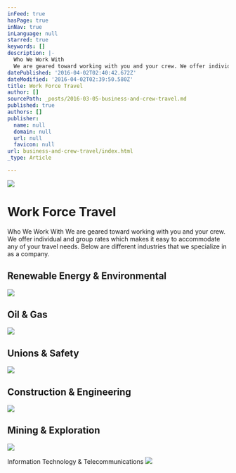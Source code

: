 ```yaml
---
inFeed: true
hasPage: true
inNav: true
inLanguage: null
starred: true
keywords: []
description: |-
  Who We Work With
  We are geared toward working with you and your crew. We offer individual and group rates which makes it easy to accommodate any of your travel needs. Below are different industries that we specialize in as a company.
datePublished: '2016-04-02T02:40:42.672Z'
dateModified: '2016-04-02T02:39:50.580Z'
title: Work Force Travel
author: []
sourcePath: _posts/2016-03-05-business-and-crew-travel.md
published: true
authors: []
publisher:
  name: null
  domain: null
  url: null
  favicon: null
url: business-and-crew-travel/index.html
_type: Article

---
```

![](https://the-grid-user-content.s3-us-west-2.amazonaws.com/f02a30c2-474b-4cdd-b4a1-33b7f6cb8f76.jpg)

# Work Force Travel

Who We Work With
We are geared toward working with you and your crew. We offer individual and group rates which makes it easy to accommodate any of your travel needs. Below are different industries that we specialize in as a company.

## Renewable Energy & Environmental
![](https://the-grid-user-content.s3-us-west-2.amazonaws.com/6c419979-d8f3-4401-ac75-ee24336267d0.jpg)

## Oil & Gas
![](https://the-grid-user-content.s3-us-west-2.amazonaws.com/a0ffa0a6-e917-4837-8a2f-2e0945c7924f.jpg)

## Unions & Safety
![](https://the-grid-user-content.s3-us-west-2.amazonaws.com/72d78b07-04da-449d-8acd-433535b8dbda.jpg)

## Construction & Engineering
![](https://the-grid-user-content.s3-us-west-2.amazonaws.com/41c4add2-723e-427e-ad45-9191f2065b5e.jpg)

## Mining & Exploration
![](https://the-grid-user-content.s3-us-west-2.amazonaws.com/eebd5efe-175f-411a-9c48-a3a318e230dc.jpg)

Information Technology & Telecommunications
![](https://the-grid-user-content.s3-us-west-2.amazonaws.com/d497e2df-7614-46ad-be68-e6a7b511c78f.jpg)